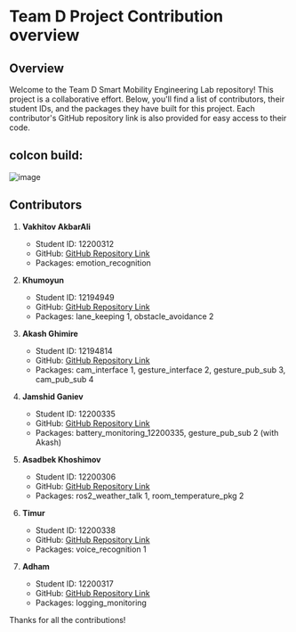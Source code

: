# Team D Project Contribution overview

## Overview

Welcome to the Team D Smart Mobility Engineering Lab repository! This project is a collaborative effort. Below, you'll find a list of contributors, their student IDs, and the packages they have built for this project. Each contributor's GitHub repository link is also provided for easy access to their code.

## colcon build:

![image](https://github.com/Jamshid-Ganiev/Team-D_group_project/assets/84252587/4e603780-f38d-4a53-88eb-85543692930b)


## Contributors

1. **Vakhitov AkbarAli**
   - Student ID: 12200312
   - GitHub: [GitHub Repository Link](https://github.com/ImAli0/ROS_Smart_Mobility_Course_activities/tree/master/emotion_recognition)
   - Packages: emotion_recognition

2. **Khumoyun**
   - Student ID: 12194949
   - GitHub: [GitHub Repository Link](https://github.com/khumoyun-eddie/Smart-Mobility/tree/main/final_project)
   - Packages: lane_keeping 1, obstacle_avoidance 2

4. **Akash Ghimire**
   - Student ID: 12194814
   - GitHub: [GitHub Repository Link](https://github.com/akashghimireOfficial/smart_mobility_final_project_individual_contribution)
   - Packages: cam_interface 1, gesture_interface 2, gesture_pub_sub 3, cam_pub_sub 4
5. **Jamshid Ganiev**
   - Student ID: 12200335
   - GitHub: [GitHub Repository Link](https://github.com/Jamshid-Ganiev/SME-Lab/tree/main/Final-Project)
   - Packages: battery_monitoring_12200335, gesture_pub_sub 2 (with Akash)
6. **Asadbek Khoshimov**
   - Student ID: 12200306
   - GitHub: [GitHub Repository Link](https://github.com/asadbekkhoshimov/Smart-Mobility-Engineering-Lab/tree/main/Final_Project_12200306)
   - Packages: ros2_weather_talk 1, room_temperature_pkg 2
7. **Timur**
   - Student ID: 12200338
   - GitHub: [GitHub Repository Link](https://github.com/tim-fihost/mobility_final)
   - Packages: voice_recognition 1
8. **Adham**
   - Student ID: 12200317
   - GitHub: [GitHub Repository Link](https://github.com/hajime-8123/Smart_Mobility/tree/main)
   - Packages: logging_monitoring

Thanks for all the contributions!
